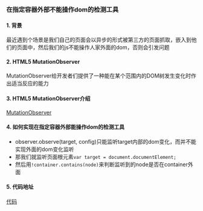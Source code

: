 ### 在指定容器外部不能操作dom的检测工具

#### 1. 背景

最近遇到个场景是我们自己的页面会以异步的形式被第三方的页面抓取，嵌入到他们的页面中，然后我们的js不能操作人家外面的dom，否则会引发问题


#### 2. HTML5 MutationObserver

MutationObserver给开发者们提供了一种能在某个范围内的DOM树发生变化时作出适当反应的能力


#### 3. HTML5 MutationObserver介绍

[MutationObserver](https://developer.mozilla.org/zh-CN/docs/Web/API/MutationObserver#MutationObserverInit)

#### 4. 如何实现在指定容器外部能操作dom的检测工具

+ observer.observe(target, config)只能监听target内部的dom变化，而并不能实现外面的dom变化监听
+ 那我们就监听页面根元素`var target = document.documentElement;`
+ 然后用`!container.contains(node)`来判断监听到的node是否在container外面

#### 5. 代码地址

[代码](https://github.com/zuopf769/notebook/blob/master/fe/%E6%8C%87%E5%AE%9A%E5%AE%B9%E5%99%A8%E5%A4%96%E4%B8%8D%E8%83%BD%E6%93%8D%E4%BD%9Cdom%E7%9A%84%E5%89%8D%E7%AB%AF%E6%A3%80%E6%B5%8B%E5%B7%A5%E5%85%B7/mutation.js)

